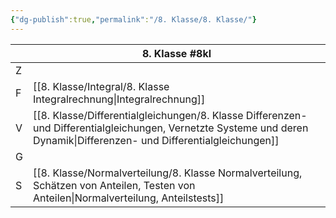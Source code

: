 ```yaml
---
{"dg-publish":true,"permalink":"/8. Klasse/8. Klasse/"}
---
```


|     | 8. Klasse #8kl                                                                                                                        |
| --- | ------------------------------------------------------------------------------------------------------------------------------------- |
| Z   |                                                                                                                                       |
| F   | [[8. Klasse/Integral/8. Klasse Integralrechnung\|Integralrechnung]]                                                                                      |
| V   | [[8. Klasse/Differentialgleichungen/8. Klasse Differenzen- und Differentialgleichungen, Vernetzte Systeme und deren Dynamik\|Differenzen- und Differentialgleichungen]] |
| G   |                                                                                                                                       |
| S   | [[8. Klasse/Normalverteilung/8. Klasse Normalverteilung, Schätzen von Anteilen, Testen von Anteilen\|Normalverteilung, Anteilstests]]                            |
